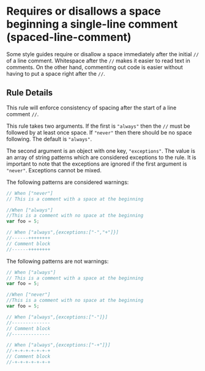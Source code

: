 # Requires or disallows a space beginning a single-line comment (spaced-line-comment)

Some style guides require or disallow a space immediately after the initial `//` of a line comment.
Whitespace after the `//` makes it easier to read text in comments.
On the other hand, commenting out code is easier without having to put a space right after the `//`.


## Rule Details

This rule will enforce consistency of spacing after the start of a line comment `//`.

This rule takes two arguments. If the first is `"always"` then the `//` must be followed by at least once space. 
If `"never"` then there should be no space following.
The default is `"always"`.

The second argument is an object with one key, `"exceptions"`. 
The value is an array of string patterns which are considered exceptions to the rule. 
It is important to note that the exceptions are ignored if the first argument is `"never"`.
Exceptions cannot be mixed.

The following patterns are considered warnings:

```js
// When ["never"]
// This is a comment with a space at the beginning
```

```js
//When ["always"]
//This is a comment with no space at the beginning
var foo = 5;  
```

```js
// When ["always",{exceptions:["-","+"]}]
//------++++++++
// Comment block
//------++++++++
```

The following patterns are not warnings:

```js
// When ["always"]
// This is a comment with a space at the beginning
var foo = 5;  
```

```js
//When ["never"]
//This is a comment with no space at the beginning
var foo = 5;  
```

```js
// When ["always",{exceptions:["-"]}]
//--------------
// Comment block
//--------------
```

```js
// When ["always",{exceptions:["-+"]}]
//-+-+-+-+-+-+-+
// Comment block
//-+-+-+-+-+-+-+
```
